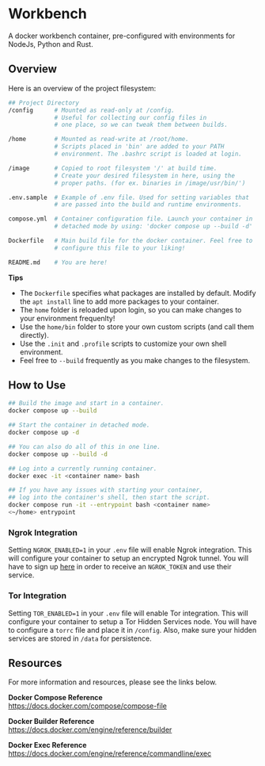 # Workbench

A docker workbench container, pre-configured with environments for NodeJs, Python and Rust.

## Overview

Here is an overview of the project filesystem:

```sh
## Project Directory
/config      # Mounted as read-only at /config.
             # Useful for collecting our config files in 
             # one place, so we can tweak them between builds.

/home        # Mounted as read-write at /root/home.
             # Scripts placed in 'bin' are added to your PATH 
             # environment. The .bashrc script is loaded at login.

/image       # Copied to root filesystem '/' at build time.
             # Create your desired filesystem in here, using the 
             # proper paths. (for ex. binaries in /image/usr/bin/')

.env.sample  # Example of .env file. Used for setting variables that
             # are passed into the build and runtime environments.

compose.yml  # Container configuration file. Launch your container in 
             # detached mode by using: 'docker compose up --build -d'

Dockerfile   # Main build file for the docker container. Feel free to 
             # configure this file to your liking!

README.md    # You are here!
```

**Tips**  

- The `Dockerfile` specifies what packages are installed by default. Modify the `apt install` line to add more packages to your container.
- The `home` folder is reloaded upon login, so you can make changes to your environment frequenlty!
- Use the `home/bin` folder to store your own custom scripts (and call them directly).
- Use the `.init` and `.profile` scripts to customize your own shell environment.
- Feel free to `--build` frequently as you make changes to the filesystem.

## How to Use
```sh
## Build the image and start in a container.
docker compose up --build

## Start the container in detached mode.
docker compose up -d

## You can also do all of this in one line.
docker compose up --build -d

## Log into a currently running container.
docker exec -it <container name> bash

## If you have any issues with starting your container,
## log into the container's shell, then start the script.
docker compose run -it --entrypoint bash <container name>
<~/home> entrypoint
```

### Ngrok Integration

Setting `NGROK_ENABLED=1` in your `.env` file will enable Ngrok integration. This will configure your container to setup an encrypted Ngrok tunnel. You will have to sign up [here](https://ngrok.com) in order to receive an `NGROK_TOKEN` and use their service.

### Tor Integration

Setting `TOR_ENABLED=1` in your `.env` file will enable Tor integration. This will configure your container to setup a Tor Hidden Services node. You will have to configure a `torrc` file and place it in `/config`. Also, make sure your hidden services are stored in `/data` for persistence.

## Resources

For more information and resources, please see the links below.

**Docker Compose Reference**  
https://docs.docker.com/compose/compose-file

**Docker Builder Reference**  
https://docs.docker.com/engine/reference/builder

**Docker Exec Reference**  
https://docs.docker.com/engine/reference/commandline/exec
